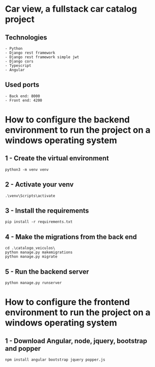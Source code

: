 # Car view, a fullstack car catalog project

## Technologies
    - Python
    - Django rest framework
    - Django rest framework simple jwt
    - Django cors
    - Typescript
    - Angular

## Used ports
    - Back end: 8000
    - Front end: 4200

# How to configure the backend environment to run the project on a windows operating system

## 1 - Create the virtual environment
    python3 -m venv venv

## 2 - Activate your venv
	.\venv\Scripts\activate

## 3 - Install the requirements
    pip install -r requirements.txt

## 4 - Make the migrations from the back end
    cd .\catalogo_veiculos\
    python manage.py makemigrations
    python manage.py migrate

## 5 - Run the backend server
    python manage.py runserver


# How to configure the frontend environment to run the project on a windows operating system

## 1 - Download Angular, node, jquery, bootstrap and popper

    npm install angular bootstrap jquery popper.js